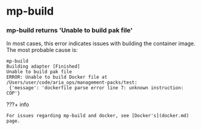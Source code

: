 # mp-build

### mp-build returns 'Unable to build pak file'

In most cases, this error indicates issues with building the container image. The most probable cause is:

```
mp-build
Building adapter [Finished]
Unable to build pak file
ERROR: Unable to build Docker file at /Users/user/code/aria_ops/management-packs/test:
 {'message': 'dockerfile parse error line 7: unknown instruction: COP'}

```

???+ info

    For issues regarding mp-build and docker, see [Docker's](docker.md) page.

